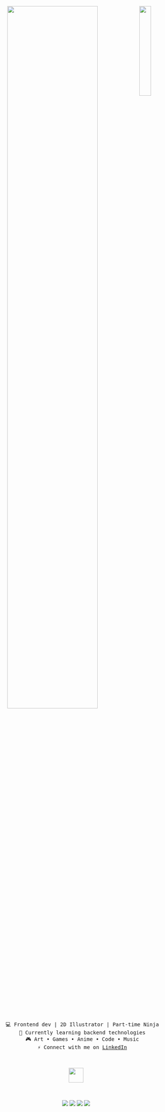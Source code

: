 <div align="center">
<img src="https://github.com/innng/innng/assets/26755058/5e0ce0fb-c544-4f8c-a307-5849165746d0" width="25%" align="right" />
<img src="https://readme-typing-svg.demolab.com?font=Fira+Code&weight=500&size=50&duration=2000&pause=1000&color=72F764&center=true&vCenter=true&multiline=true&repeat=false&random=false&width=1300&height=140&lines=Hi+hi!;I'm+Beril%2C+currently+a+frontend+developer+and+a+2D+anime+illustrator+%E2%9C%A9" width="70%"/>
<br><br>
<pre>
    💻 Frontend dev | 2D Illustrator | Part-time Ninja
    🌱 Currently learning backend technologies
    🎮 Art • Games • Anime • Code • Music
    ⚡️ Connect with me on <a target= "_blank" href="https://www.linkedin.com/in/berilbutun/">LinkedIn</a>
</pre>
<br><br>
<img src="https://raw.githubusercontent.com/innng/innng/master/assets/kyubey.gif" height="40" />
<br><br><br>
    
[![](https://img.shields.io/badge/linkedin-0a66c2)](http://linkedin.com/in/ingridrosselis)
[![](https://img.shields.io/badge/mastodon-6364ff)](https://tech.lgbt/@innng)
[![](https://img.shields.io/badge/osu!-ff66ab)](https://osu.ppy.sh/users/4606212)
[![](https://img.shields.io/badge/enka.network-69899c)](https://enka.network/u/Inng/1A4HU1/10000069/1985924/)
</div>
